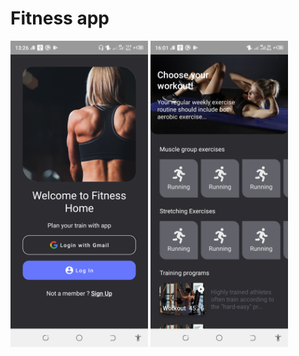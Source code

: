# Fitness app

<img src="screenshots/welcome.png?raw=true" width="220" alt="Welcome screen"> <img src="screenshots/home.png?raw=true" width="220" alt="Home screen">